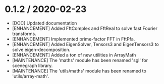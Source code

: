 0.1.2 / 2020-02-23
==================
* [DOC] Updated documentation
* [ENHANCEMENT] Added FftComplex and FftReal to solve fast Fourier transforms.
* [ENHANCEMENT] Implemented prime-factor FFT in FftPfa.
* [ENHANCEMENT] Added EigenSolver, Tensors3 and EigenTensors3 to solve eigen-decomposition.
* [ENHANCEMENT] Added a ton of new utilities in ArrayMath
* [MAINTENANCE] The 'maths' module has been renamed 'sgl' for scenegraph library.
* [MAINTENANCE] The 'utils/maths' module has been renamed to 'utils/array-math'.


